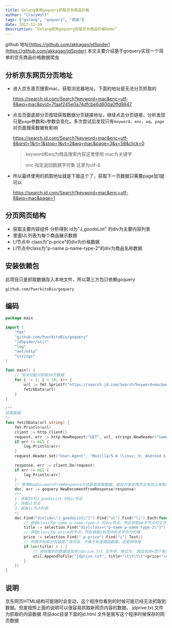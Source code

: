 ```yaml
---
title: Golang使用goquery抓取京东商品价格
author: "CrazyWolf"
tags: ["golang", "goquery", "爬虫"]
date: 2017-12-30
description: “Golang使用goquery抓取京东商品价格Demo”
---
```


github 地址[https://github.com/akkagao/jdSpider](https://github.com/akkagao/jdSpider)
本文主要介绍基于goquery实现一个简单的京东商品价格数据爬虫

<!--more-->

## 分析京东网页分页地址
- 进入京东首页搜索mac，获取浏览器地址，下面的地址是无法分页抓取的

  https://search.jd.com/Search?keyword=mac&enc=utf-8&wq=mac&pvid=7faaf245e0a74dfcbe6d80da0ffd9647

- 点击页面底部分页按钮获取数据分页链接地址，继续点击分页链接，分析发现只是`page`参数和`s`参数会变化。多次尝试后发现只有`keyword`、`enc`、`wq`、`page`对页面搜索数据有影响

  https://search.jd.com/Search?keyword=mac&enc=utf-8&qrst=1&rt=1&stop=1&vt=2&wq=mac&page=3&s=58&click=0

  > keyword和wq为商品搜索内容这里使用 mac为关键字
  >
  > enc 指定返回数据字符集 这里为utf-8

- 所以最终使用的抓取地址就是下面这个了，获取下一页数据只需要page加1就可以

  https://search.jd.com/Search?keyword=mac&enc=utf-8&wq=mac&page=1

## 分页网页结构

- 获取主要内容组件 分析得到 id为"J_goodsList" 的div为主要内容列表
- 里面UL列表为每个商品展示数据
- LI节点中 class为"p-price"的div为价格数据
- LI节点中class为"p-name p-name-type-2"的div为商品名称数据

## 安装依赖包

此项目只是抓取数据存入本地文件，所以第三方包只依赖goquery

```shell
github.com/PuerkitoBio/goquery
```

## 编码

```go
package main

import (
	"fmt"
	"github.com/PuerkitoBio/goquery"
	"jdSpider/util"
	"log"
	"net/http"
	"strings"
)

func main() {
	// 测试功能只抓取10页数据
	for i := 1; i < 10; i++ {
		url := fmt.Sprintf("https://search.jd.com/Search?keyword=mac&enc=utf-8&wq=mac&page=%d", i)
		fetchData(url)
	}
}

/**
抓取数据
*/
func fetchData(url string) {
	fmt.Println(url)
	client := http.Client{}
	request, err := http.NewRequest("GET", url, strings.NewReader("name=cjb"))
	if err != nil {
		log.Println(err)
	}
	request.Header.Set("User-Agent", "Mozilla/5.0 (Linux; U; Android 5.1; zh-cn; m1 metal Build/LMY47I) AppleWebKit/537.36 (KHTML, like Gecko)Version/4.0 Chrome/37.0.0.0 MQQBrowser/7.6 Mobile Safari/537.36")

	response, err := client.Do(request)
	if err != nil {
		log.Println(err)
	}
	// 使用NewDocumentFromResponse方式获取获取数据，是应为某些网页会有防止爬取限制，需要设置Header防止被限制
	doc, err := goquery.NewDocumentFromResponse(response)
	/**
	1：获取ID为J_goodsList 的div节点
	2：获取ul节点
	3：获取li节点列表
	*/
	doc.Find("div[id=\"J_goodsList\"]").Find("ul").Find("li").Each(func(i int, selection *goquery.Selection) {
		// 获取class为p-name p-name-type-2 的div节点，然后获取em子节点的文字内容作为商品标题
		title := selection.Find("div[class=\"p-name p-name-type-2\"]").Find("em").Text()
		// 获取class为p-price的节点，然后获取i标签中的文字作为价格
		price := selection.Find(".p-price").Find("i").Text()
		// 列表中有部分内容是广告内容，不属于标准商品数据，这里排除掉
		if len(title) > 1 {
			// 把获取到的数据追加到jdprive.txt 文件中，格式为  商品名称+四个制表符+价格+换行
			util.AppendToFile("jdprive.txt", title+"\t\t\t\t"+price+"\n")
		}
	})
}
```

## 说明

京东网页HTML结构可能随时会变动，这个程序你看到的时候可能已经无法抓取到数据。但是按照上面的说明可以很容易抓取新网页内容的数据。
jdprive.txt 文件为抓取的内容数据
项目doc目录下面的jd.html 文件是我写这个程序时候保存的网页数据